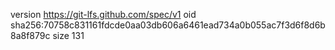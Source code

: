 version https://git-lfs.github.com/spec/v1
oid sha256:70758c831161fdcde0aa03db606a6461ead734a0b055ac7f3d6f8d6b8a8f879c
size 131
